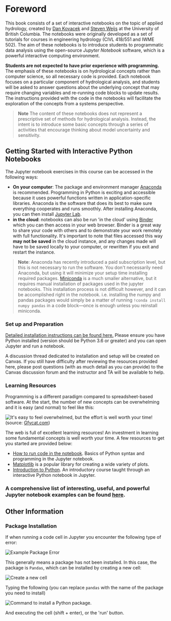 # Foreword

This book consists of a set of interactive notebooks on the topic of applied hydrology, created by [Dan Kovacek](https://civil.ubc.ca/faculty/dan-kovacek/) and [Steven Weijs](https://civil.ubc.ca/faculty/steven-weijs/) at the University of British Columbia.  The notebooks were originally developed as a set of tutorials for courses in engineering hydrology (CIVL 418/551 and IWME 502).  The aim of these notebooks is to introduce students to programmatic data analysis using the open-source *Jupyter Notebook* software, which is a powerful interactive computing environment.

**Students are not expected to have prior experience with programming.**  The emphasis of these notebooks is on hydrological concepts rather than computer science, so all necessary code is provided.  Each notebook focuses on a particular component of hydrological analysis, and students will be asked to answer questions about the underlying concept that may require changing variables and re-running code blocks to update results.  The instructions provided with the code in the notebooks will facilitate the exploration of the concepts from a systems perspective.

>**Note** The content of these notebooks does not represent a prescriptive set of methods for hydrological analysis.  Instead, the intent is to introduce some basic concepts through a series of activities that encourage thinking about model uncertainty and sensitivity.


## Getting Started with Interactive Python Notebooks

The Jupyter notebook exercises in this course can be accessed in the following ways:

* **On your computer**: The package and environment manager [Anaconda](https://www.anaconda.com/) is recommended.  Programming in Python is exciting and accessible because it uses powerful functions written in application-specific libraries.  Anaconda is the software that does its best to make sure everything cooperates and runs smoothly.  After installing Anaconda, you can then install [Jupyter Lab](https://jupyter.org/).  
* **in the cloud**: notebooks can also be run 'in the cloud' using [Binder](https://mybinder.org/) which you can then access in your web browser.  Binder is a great way to share your code with others and to demonstrate your work remotely with full functionality.  It's important to note that files accessed this way **may not be saved** in the cloud instance, and any changes made will have to be saved locally to your computer, or rewritten if you exit and restart the instance.  

>**Note**: Anaconda has recently introduced a paid subscription level, but this is not necessary to run the software.  You don't necessarily need Anaconda, but using it will minimize your setup time installing required packages.  [Miniconda](https://docs.conda.io/projects/conda/en/latest/user-guide/install/windows.html) is a much smaller alternative, but it requires manual installation of packages used in the jupyter notebooks.  This installation process is not difficult however, and it can be accomplished right in the notebook.  i.e. installing the numpy and pandas packages would simply be a matter of running `!conda install numpy pandas` in a code block&mdash;once is enough unless you reinstall miniconda.

### Set up and Preparation

[Detailed installation instructions can be found here.](https://nbviewer.jupyter.org/github/ehmatthes/intro_programming/blob/master/notebooks/programming_environment.ipynb)  Please ensure you have Python installed (version should be Python 3.6 or greater) and you can open Jupyter and run a notebook.  

A discussion thread dedicated to installation and setup will be created on Canvas.  If you still have difficulty after reviewing the resources provided here, please post questions (with as much detail as you can provide) to the Canvas discussion forum and the instructor and TA will be available to help.

### Learning Resources

Programming is a different paradigm compared to spreadsheet-based software.  At the start, the number of new concepts can be overwhelming and it is easy (and normal) to feel like this:

![It's easy to feel overwhelmed, but the effort is well worth your time!](img/wave_smash.gif)  
(source: [Gfycat.com](https://gfycat.com/))

The web is full of excellent learning resources!  An investment in learning some fundamental concepts is well worth your time.  A few resources to get you started are provided below:

* [How to run code in the notebook](https://nbviewer.jupyter.org/github/jupyter/notebook/blob/master/docs/source/examples/Notebook/Running%20Code.ipynb).  Basics of Python syntax and programming in the Jupyter notebook.
* [Matplotlib](http://nbviewer.ipython.org/github/jrjohansson/scientific-python-lectures/blob/master/Lecture-4-Matplotlib.ipynb) is a popular library for creating a wide variety of plots.  
* [Introduction to Python](https://nbviewer.jupyter.org/github/ehmatthes/intro_programming/blob/master/notebooks/index.ipynb).  An introductory course taught through an interactive Python notebook in Jupyter.

### A comprehensive list of interesting, useful, and powerful Jupyter notebook examples can be found [here](https://github.com/jupyter/jupyter/wiki).

## Other Information

### Package Installation

If when running a code cell in Jupyter you encounter the following type of error:

![Example Package Error](img/package_error.png)

This generally means a package has not been installed.  In this case, the package is `Pandas`, which can be installed by creating a new cell:

![Create a new cell](img/new_cell.png)

Typing the following (you can replace `pandas` with the name of the package you need to install)

![Command to install a Python package.](img/package_install.png)

And executing the cell (shift + enter), or the 'run' button.

